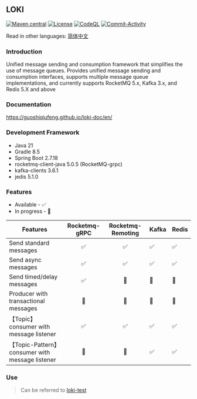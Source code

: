 ## LOKI

[![Maven central](https://img.shields.io/maven-central/v/io.github.guoshiqiufeng/loki.svg?style=flat-square)](https://search.maven.org/search?q=g:io.github.guoshiqiufeng%20AND%20a:loki)
[![License](https://img.shields.io/:license-apache-brightgreen.svg?style=flat-square)](http://www.apache.org/licenses/LICENSE-2.0.html)
[![CodeQL](https://github.com/guoshiqiufeng/loki/actions/workflows/github-code-scanning/codeql/badge.svg)](https://github.com/guoshiqiufeng/loki/actions/workflows/github-code-scanning/codeql)
[![Commit-Activity](https://img.shields.io/github/commit-activity/m/guoshiqiufeng/loki)](https://github.com/guoshiqiufeng/loki/graphs/commit-activity)

Read in other languages: [简体中文](README-zh.md)

### Introduction

Unified message sending and consumption framework that simplifies the use of message queues. Provides unified message
sending and consumption interfaces, supports multiple message queue implementations, and currently supports RocketMQ
5.x, Kafka 3.x, and Redis 5.X and above

### Documentation

https://guoshiqiufeng.github.io/loki-doc/en/

### Development Framework

- Java 21
- Gradle 8.5
- Spring Boot 2.7.18
- rocketmq-client-java 5.0.5 (RocketMQ-grpc)
- kafka-clients 3.6.1
- jedis 5.1.0

### Features

* Available - ✅
* In progress - 🚧

| Features                                       | Rocketmq-gRPC | Rocketmq-Remoting | Kafka | Redis |   
|------------------------------------------------|:-------------:|:-----------------:|-------|-------| 
| Send standard messages                         |       ✅       |         ✅         | ✅     | ✅     |    
| Send async messages                            |       ✅       |         ✅         | ✅     | ✅     |    
| Send timed/delay messages                      |       ✅       |        🚧         | 🚧    | 🚧    |    
| Producer with transactional messages           |      🚧       |        🚧         | 🚧    | 🚧    |
| 【Topic】 consumer with message listener         |       ✅       |         ✅         | ✅     | ✅     |    
| 【Topic-Pattern】 consumer with message listener |      🚧       |        🚧         | ✅     | ✅     |    

### Use

> Can be referred to [loki-test](https://github.com/guoshiqiufeng/loki-test)
